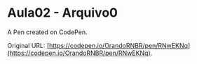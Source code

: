 # Aula02 - Arquivo0

A Pen created on CodePen.

Original URL: [https://codepen.io/OrandoRNBR/pen/RNwEKNq](https://codepen.io/OrandoRNBR/pen/RNwEKNq).

